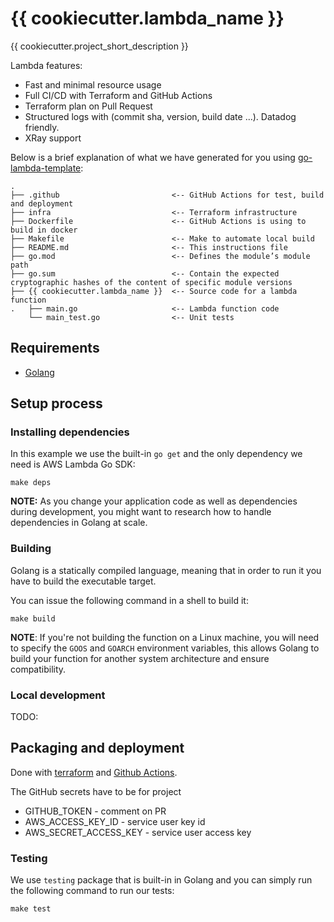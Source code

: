 # {{ cookiecutter.lambda_name }}

{{ cookiecutter.project_short_description }}

Lambda features:

* Fast and minimal resource usage
* Full CI/CD with Terraform and GitHub Actions
* Terraform plan on Pull Request
* Structured logs with (commit sha, version, build date ...). Datadog friendly.
* XRay support

Below is a brief explanation of what we have generated for you using [go-lambda-template](https://github.com/flow-lab/go-lambda-template):

```shell
.
├── .github                         <-- GitHub Actions for test, build and deployment
├── infra                           <-- Terraform infrastructure
├── Dockerfile                      <-- GitHub Actions is using to build in docker
├── Makefile                        <-- Make to automate local build
├── README.md                       <-- This instructions file
├── go.mod                          <-- Defines the module’s module path
├── go.sum                          <-- Contain the expected cryptographic hashes of the content of specific module versions
├── {{ cookiecutter.lambda_name }}  <-- Source code for a lambda function
.   ├── main.go                     <-- Lambda function code
    └── main_test.go                <-- Unit tests
```

## Requirements

* [Golang](https://golang.org)

## Setup process

### Installing dependencies

In this example we use the built-in `go get` and the only dependency we need is AWS Lambda Go SDK:

```shell
make deps
```

**NOTE:** As you change your application code as well as dependencies during development, you might want to research how to handle dependencies in Golang at scale.

### Building

Golang is a statically compiled language, meaning that in order to run it you have to build the executable target.

You can issue the following command in a shell to build it:

```shell
make build
```

**NOTE**: If you're not building the function on a Linux machine, you will need to specify the `GOOS` and `GOARCH` environment variables, this allows Golang to build your function for another system architecture and ensure compatibility.

### Local development

TODO: 

## Packaging and deployment

Done with [terraform](./infra) and [Github Actions](./.github/workflows). 

The GitHub secrets have to be for project

* GITHUB_TOKEN - comment on PR
* AWS_ACCESS_KEY_ID - service user key id
* AWS_SECRET_ACCESS_KEY - service user access key

### Testing

We use `testing` package that is built-in in Golang and you can simply run the following command to run our tests:

```shell
make test
```
